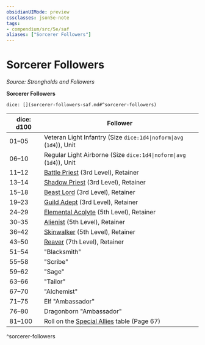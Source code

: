 ```yaml
---
obsidianUIMode: preview
cssclasses: json5e-note
tags:
- compendium/src/5e/saf
aliases: ["Sorcerer Followers"]
---
```

# Sorcerer Followers
*Source: Strongholds and Followers* 

**Sorcerer Followers**

`dice: [](sorcerer-followers-saf.md#^sorcerer-followers)`

| dice: d100 | Follower |
|------------|----------|
| 01–05 | Veteran Light Infantry (Size `dice:1d4\|noform\|avg` (`1d4`)), Unit |
| 06–10 | Regular Light Airborne (Size `dice:1d4\|noform\|avg` (`1d4`)), Unit |
| 11–12 | [Battle Priest](compendium/bestiary/humanoid/battle-priest-saf.md) (3rd Level), Retainer |
| 13–14 | [Shadow Priest](compendium/bestiary/humanoid/shadow-priest-saf.md) (3rd Level), Retainer |
| 15–18 | [Beast Lord](compendium/bestiary/humanoid/beast-lord-saf.md) (3rd Level), Retainer |
| 19–23 | [Guild Adept](compendium/bestiary/humanoid/guild-adept-saf.md) (3rd Level), Retainer |
| 24–29 | [Elemental Acolyte](compendium/bestiary/humanoid/elemental-acolyte-saf.md) (5th Level), Retainer |
| 30–35 | [Alienist](compendium/bestiary/humanoid/alienist-saf.md) (5th Level), Retainer |
| 36–42 | [Skinwalker](compendium/bestiary/humanoid/skinwalker-saf.md) (5th Level), Retainer |
| 43–50 | [Reaver](compendium/bestiary/humanoid/reaver-saf.md) (7th Level), Retainer |
| 51–54 | "Blacksmith" |
| 55–58 | "Scribe" |
| 59–62 | "Sage" |
| 63–66 | "Tailor" |
| 67–70 | "Alchemist" |
| 71–75 | Elf "Ambassador" |
| 76–80 | Dragonborn "Ambassador" |
| 81–100 | Roll on the [Special Allies](compendium/tables/special-allies-saf.md) table (Page 67) |
^sorcerer-followers
